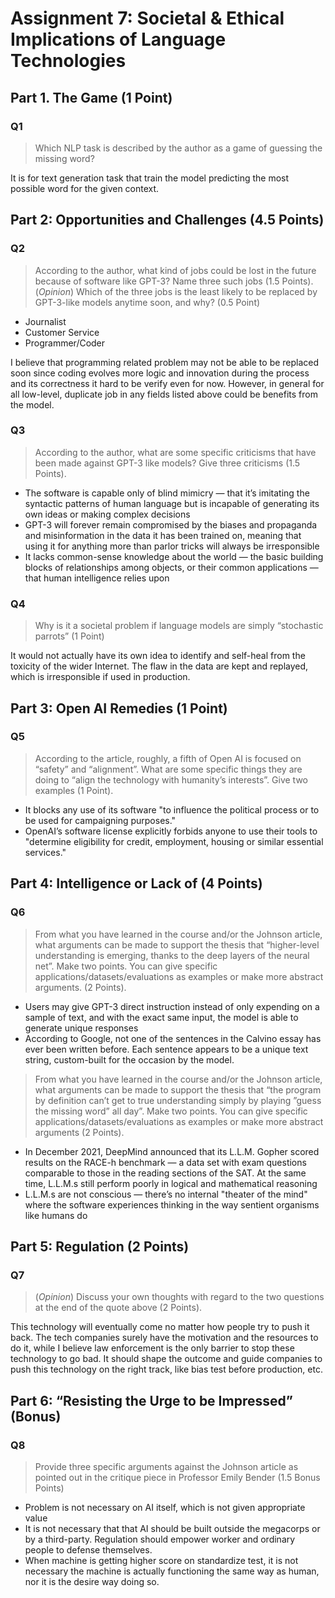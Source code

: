 # Assignment 7: Societal & Ethical Implications of Language Technologies

## Part 1. The Game (1 Point)

### Q1 

> Which NLP task is described by the author as a game of guessing the missing word?

It is for text generation task that train the model predicting the most possible word for the given context.

## Part 2: Opportunities and Challenges (4.5 Points)

### Q2 

> According to the author, what kind of jobs could be lost in the future because of software like GPT-3? Name three such jobs (1.5 Points). (*Opinion*) Which of the three jobs is the least likely to be replaced by GPT-3-like models anytime soon, and why? (0.5 Point)

- Journalist
- Customer Service
- Programmer/Coder

I believe that programming related problem may not be able to be replaced soon since coding evolves more logic and innovation during the process and its correctness it hard to be verify even for now. However, in general for all low-level, duplicate job in any fields listed above could be benefits from the model.

### Q3 

> According to the author, what are some specific criticisms that have been made against GPT-3 like models? Give three criticisms (1.5 Points).

- The software is capable only of blind mimicry — that it’s imitating the syntactic patterns of human language but is incapable of generating its own ideas or making complex decisions
- GPT-3 will forever remain compromised by the biases and propaganda and misinformation in the data it has been trained on, meaning that using it for anything more than parlor tricks will always be irresponsible
- It lacks common-sense knowledge about the world — the basic building blocks of relationships among objects, or their common applications — that human intelligence relies upon

### Q4 

> Why is it a societal problem if language models are simply “stochastic parrots” (1 Point)

It would not actually have its own idea to identify and self-heal from the toxicity of the wider Internet. The flaw in the data are kept and replayed, which is irresponsible if used in production.

## Part 3: Open AI Remedies (1 Point)

### Q5 

> According to the article, roughly, a fifth of Open AI is focused on “safety” and “alignment”. What are some specific things they are doing to “align the technology with humanity’s interests”. Give two examples (1 Point).

- It blocks any use of its software "to influence the political process or to be used for campaigning purposes."
- OpenAI’s software license explicitly forbids anyone to use their tools to "determine eligibility for credit, employment, housing or similar essential services."

## Part 4: Intelligence or Lack of (4 Points)

### Q6

> From what you have learned in the course and/or the Johnson article, what arguments can be made to support the thesis that “higher-level understanding is emerging, thanks to the deep layers of the neural net”. Make two points. You can give specific applications/datasets/evaluations as examples or make more abstract arguments. (2 Points).

- Users may give GPT-3 direct instruction instead of only expending on a sample of text, and with the exact same input, the model is able to generate unique responses
- According to Google, not one of the sentences in the Calvino essay has ever been written before. Each sentence appears to be a unique text string, custom-built for the occasion by the model.

> From what you have learned in the course and/or the Johnson article, what arguments can be made to support the thesis that “the program by definition can’t get to true understanding simply by playing ”guess the missing word” all day”. Make two points. You can give specific applications/datasets/evaluations as examples or make more abstract arguments (2 Points).

- In December 2021, DeepMind announced that its L.L.M. Gopher scored results on the RACE-h benchmark — a data set with exam questions comparable to those in the reading sections of the SAT. At the same time, L.L.M.s still perform poorly in logical and mathematical reasoning
- L.L.M.s are not conscious — there’s no internal "theater of the mind" where the software experiences thinking in the way sentient organisms like humans do

## Part 5: Regulation (2 Points)

### Q7

> (*Opinion*) Discuss your own thoughts with regard to the two questions at the end of the quote above (2 Points).

This technology will eventually come no matter how people try to push it back. The tech companies surely have the motivation and the resources to do it, while I believe law enforcement is the only barrier to stop these technology to go bad. It should shape the outcome and guide companies to push this technology on the right track, like bias test before production, etc.

## Part 6: “Resisting the Urge to be Impressed” (Bonus)

### Q8 

> Provide three specific arguments against the Johnson article as pointed out in the critique piece in Professor Emily Bender (1.5 Bonus Points)

- Problem is not necessary on AI itself, which is not given appropriate value
- It is not necessary that that AI should be built outside the megacorps or by a third-party. Regulation should empower worker and ordinary people to defense themselves.
- When machine is getting higher score on standardize test, it is not necessary the machine is actually functioning the same way as human, nor it is the desire way doing so. 
